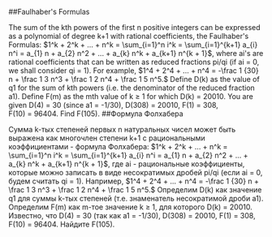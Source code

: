 ##Faulhaber's Formulas

The sum of the kth powers of the first n positive integers can be expressed as a polynomial of degree k+1 with rational coefficients, the Faulhaber's Formulas:
$1^k + 2^k + ... + n^k = \sum_{i=1}^n i^k = \sum_{i=1}^{k+1} a_{i} n^i = a_{1} n + a_{2} n^2 + ... + a_{k} n^k + a_{k+1} n^{k + 1}$,
where ai's are rational coefficients that can be written as reduced fractions pi/qi (if ai = 0, we shall consider qi = 1).
For example, $1^4 + 2^4 + ... + n^4 = -\frac 1 {30} n + \frac 1 3 n^3 + \frac 1 2 n^4 + \frac 1 5 n^5.$
Define D(k) as the value of q1 for the sum of kth powers (i.e. the denominator of the reduced fraction a1).
Define F(m) as the mth value of k ≥ 1 for which D(k) = 20010.
You are given D(4) = 30 (since a1 = -1/30), D(308) = 20010, F(1) = 308, F(10) = 96404.
Find F(105).
##Формула Фолхабера

Сумма k-тых степеней первых n натуральных чисел может быть выражена как многочлен степени k+1 с рациональными коэффициентами - формула Фолхабера:
$1^k + 2^k + ... + n^k = \sum_{i=1}^n i^k = \sum_{i=1}^{k+1} a_{i} n^i = a_{1} n + a_{2} n^2 + ... + a_{k} n^k + a_{k+1} n^{k + 1}$,
где ai - рациональные коэффициенты, которые можно записать в виде несократимых дробей pi/qi (если ai = 0, будем считать qi = 1).
Например, $1^4 + 2^4 + ... + n^4 = -\frac 1 {30} n + \frac 1 3 n^3 + \frac 1 2 n^4 + \frac 1 5 n^5.$
Определим D(k) как значение q1 для суммы k-тых степеней (т.е. знаменатель несократимой дроби a1).
Определим F(m) как m-тое значение k ≥ 1, для которого D(k) = 20010.
Известно, что D(4) = 30 (так как a1 = -1/30), D(308) = 20010, F(1) = 308, F(10) = 96404.
Найдите F(105).
